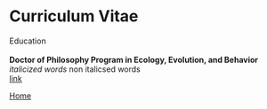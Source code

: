 <body>
		
<div class="container">
<div class="blurb">
<h1>Curriculum Vitae</h1>
<p>Education <br>
<br>
<b>Doctor of Philosophy Program in Ecology, Evolution, and Behavior</b> <br>
	<em> italicized words </em> non italicsed words <br>	
	<a href="url link goes here"> link </a></p>
	
<a href="../">Home</a>
